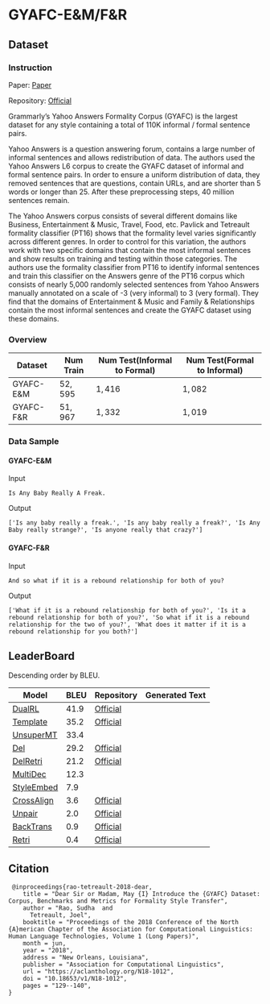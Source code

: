 # GYAFC-E&M/F&R

## Dataset

### Instruction

Paper: [Paper](https://aclanthology.org/N18-1012.pdf)

Repository: [Official](https://github.com/raosudha89/GYAFC-corpus)

Grammarly’s Yahoo Answers Formality Corpus (GYAFC) is the largest dataset for any style containing a total of 110K informal / formal sentence pairs.

Yahoo Answers is a question answering forum, contains a large number of informal sentences and allows redistribution of data. The authors used the Yahoo Answers L6 corpus to create the GYAFC dataset of informal and formal sentence pairs. In order to ensure a uniform distribution of data, they removed sentences that are questions, contain URLs, and are shorter than 5 words or longer than 25. After these preprocessing steps, 40 million sentences remain.

The Yahoo Answers corpus consists of several different domains like Business, Entertainment & Music, Travel, Food, etc. Pavlick and Tetreault formality classifier (PT16) shows that the formality level varies significantly across different genres. In order to control for this variation, the authors work with two specific domains that contain the most informal sentences and show results on training and testing within those categories. The authors use the formality classifier from PT16 to identify informal sentences and train this classifier on the Answers genre of the PT16 corpus which consists of nearly 5,000 randomly selected sentences from Yahoo Answers manually annotated on a scale of -3 (very informal) to 3 (very formal).  They find that the domains of Entertainment & Music and Family & Relationships contain the most informal sentences and create the GYAFC dataset using these domains.

### Overview

| Dataset   | Num Train | Num Test(Informal to Formal) | Num Test(Formal to Informal) |
| --------- | --------- | ---------------------------- | ---------------------------- |
| GYAFC-E&M | $52,595$  | $1,416$                      | $1,082$                      |
| GYAFC-F&R | $51,967$  | $1,332$                      | $1,019$                      |

### Data Sample

#### GYAFC-E&M

Input

```
Is Any Baby Really A Freak.
```

Output

```
['Is any baby really a freak.', 'Is any baby really a freak?', 'Is Any Baby really strange?', 'Is anyone really that crazy?']
```

#### GYAFC-F&R

Input

```
And so what if it is a rebound relationship for both of you?
```

Output

```
['What if it is a rebound relationship for both of you?', 'Is it a rebound relationship for both of you?', 'So what if it is a rebound relationship for the two of you?', 'What does it matter if it is a rebound relationship for you both?'] 
```

## LeaderBoard

Descending order by BLEU.

| Model                                                | BLEU   | Repository                                                   | Generated Text |
| ---------------------------------------------------- | ------ | ------------------------------------------------------------ | -------------- |
| [DualRL](https://arxiv.org/pdf/1905.10060v1.pdf)     | $41.9$ | [Official](https://github.com/luofuli/DualRL)                |                |
| [Template](https://arxiv.org/pdf/1804.06437v1.pdf)   | $35.2$ | [Official](https://github.com/lijuncen/Sentiment-and-Style-Transfer) |                |
| [UnsuperMT](https://arxiv.org/pdf/1808.07894v1.pdf)  | $33.4$ |                                                              |                |
| [Del](https://arxiv.org/pdf/1804.06437v1.pdf)        | $29.2$ | [Official](https://github.com/lijuncen/Sentiment-and-Style-Transfer) |                |
| [DelRetri](https://arxiv.org/pdf/1804.06437v1.pdf)   | $21.2$ | [Official](https://github.com/lijuncen/Sentiment-and-Style-Transfer) |                |
| [MultiDec](https://arxiv.org/pdf/1711.06861v2.pdf)   | $12.3$ |                                                              |                |
| [StyleEmbed](https://arxiv.org/pdf/1711.06861v2.pdf) | $7.9$  |                                                              |                |
| [CrossAlign](https://arxiv.org/pdf/1705.09655v2.pdf) | $3.6$  | [Official](https://github.com/shentianxiao/language-style-transfer) |                |
| [Unpair](https://arxiv.org/pdf/1805.05181v2.pdf)     | $2.0$  | [Official](https://github.com/lancopku/unpaired-sentiment-translation) |                |
| [BackTrans](https://arxiv.org/pdf/1804.09000v3.pdf)  | $0.9$  | [Official](https://github.com/shrimai/Style-Transfer-Through-Back-Translation) |                |
| [Retri](https://arxiv.org/pdf/1804.06437v1.pdf)      | $0.4$  | [Official](https://github.com/lijuncen/Sentiment-and-Style-Transfer) |                |

## Citation

```
 @inproceedings{rao-tetreault-2018-dear,
    title = "Dear Sir or Madam, May {I} Introduce the {GYAFC} Dataset: Corpus, Benchmarks and Metrics for Formality Style Transfer",
    author = "Rao, Sudha  and
      Tetreault, Joel",
    booktitle = "Proceedings of the 2018 Conference of the North {A}merican Chapter of the Association for Computational Linguistics: Human Language Technologies, Volume 1 (Long Papers)",
    month = jun,
    year = "2018",
    address = "New Orleans, Louisiana",
    publisher = "Association for Computational Linguistics",
    url = "https://aclanthology.org/N18-1012",
    doi = "10.18653/v1/N18-1012",
    pages = "129--140",
}
```